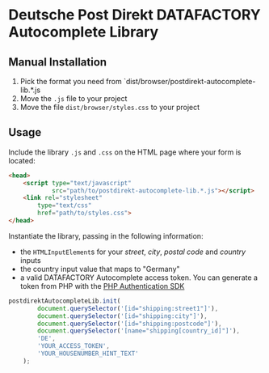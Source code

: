 # Deutsche Post Direkt DATAFACTORY Autocomplete Library

## Manual Installation

1. Pick the format you need from `dist/browser/postdirekt-autocomplete-lib.*.js
2. Move the `.js` file to your project
3. Move the file `dist/browser/styles.css` to your project

## Usage

Include the library `.js` and `.css` on the HTML page where your form is located:

``` html
<head>
    <script type="text/javascript"
            src="path/to/postdirekt-autocomplete-lib.*.js"></script>
    <link rel="stylesheet"
        type="text/css"
        href="path/to/styles.css">
</head>
```

Instantiate the library, passing in the following information:

- the `HTMLInputElement`s for your *street*, *city*, *postal code* and *country* inputs
- the country input value that maps to "Germany"
- a valid DATAFACTORY Autocomplete access token. You can generate a token from PHP with the [PHP Authentication SDK](https://github.com/netresearch?q=autocomplete)

``` js
postdirektAutocompleteLib.init(
        document.querySelector('[id="shipping:street1"]'),
        document.querySelector('[id="shipping:city"]'),
        document.querySelector('[id="shipping:postcode"]'),
        document.querySelector('[name="shipping[country_id]"]'),
        'DE',
        'YOUR_ACCESS_TOKEN',
        'YOUR_HOUSENUMBER_HINT_TEXT'
    );
```
